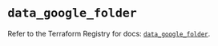 # `data_google_folder`

Refer to the Terraform Registry for docs: [`data_google_folder`](https://registry.terraform.io/providers/hashicorp/google/5.39.1/docs/data-sources/folder).
